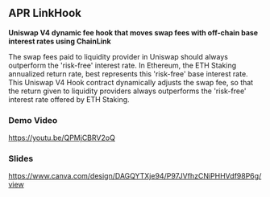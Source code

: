 ## APR LinkHook

**Uniswap V4 dynamic fee hook that moves swap fees with off-chain base interest rates using ChainLink**

The swap fees paid to liquidity provider in Uniswap should always outperform the 'risk-free' interest rate. 
In Ethereum, the ETH Staking annualized return rate, best represents this 'risk-free' base interest rate.
This Uniswap V4 Hook contract dynamically adjusts the swap fee, so that the return given to liquidity providers always outperforms the 'risk-free' interest rate offered by ETH Staking.




### Demo Video

https://youtu.be/QPMjCBRV2oQ


### Slides

https://www.canva.com/design/DAGQYTXje94/P97JVfhzCNiPHHVdf98P6g/view